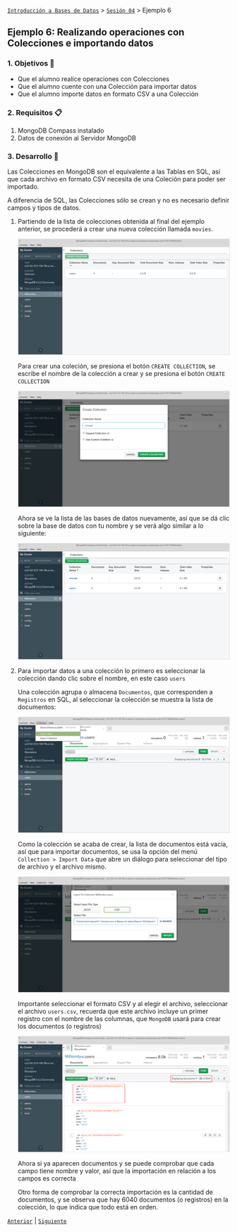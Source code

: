 [`Introducción a Bases de Datos`](../../Readme.md) > [`Sesión 04`](../Readme.md) > Ejemplo 6

## Ejemplo 6: Realizando operaciones con Colecciones e importando datos

### 1. Objetivos :dart:
- Que el alumno realice operaciones con Colecciones
- Que el alumno cuente con una Colección para importar datos
- Que el alumno importe datos en formato CSV a una Colección

### 2. Requisitos :clipboard:
1. MongoDB Compass instalado
1. Datos de conexión al Servidor MongoDB

### 3. Desarrollo :rocket:
Las Colecciones en MongoDB son el equivalente a las Tablas en SQL, así que cada archivo en formato CSV necesita de una Coleción para poder ser importado.

A diferencia de SQL, las Colecciones sólo se crean y no es necesario definir campos y tipos de datos.

1. Partiendo de la lista de colecciones obtenida al final del ejemplo anterior, se procederá a crear una nueva colección llamada `movies`.

   ![Lista de colecciones](imagenes/lista-colecciones-01.png)
   
   Para crear una coleción, se presiona el botón `CREATE COLLECTION`, se escribe el nombre de la colección a crear y se presiona el botón `CREATE COLLECTION`

   ![Creando una colección](imagenes/creando-coleccion.png)
   
   Ahora se ve la lista de las bases de datos nuevamente, así que se dá clic sobre la base de datos con tu nombre y se verá algo similar a lo siguiente:

   ![Lista de colecciones](imagenes/lista-colecciones-02.png)

1. Para importar datos a una colección lo primero es seleccionar la colección dando clic sobre el nombre, en este caso `users`

   Una colección agrupa o almacena `Documentos`, que corresponden a `Registros` en SQL, al seleccionar la colección se muestra la lista de documentos:

   ![Colección users](imagenes/coleccion-users.png)

   Como la colección se acaba de crear, la lista de documentos está vacía, así que para importar documentos, se usa la opción del menú `Collection > Import Data` que abre un diálogo para seleccionar del tipo de archivo y el archivo mismo.

   ![Importando datos csv](imagenes/importando-datos.png)

   Importante seleccionar el formato CSV y al elegir el archivo, seleccionar el archivo `users.csv`, recuerda que este archivo incluye un primer registro con el nombre de las columnas, que `MongoDB` usará para crear los documentos (o registros)

   ![Datos csv importados](imagenes/datos-importados.png)

   Ahora si ya aparecen documentos y se puede comprobar que cada campo tiene nombre y valor, así que la importación en relación a los campos es correcta

   Otro forma de comprobar la correcta importación es la cantidad de documentos, y se observa que hay 6040 documentos (o registros) en la colección, lo que indica que todo está en orden.


[`Anterior`](../Readme.md#realizando-operaciones-con-colecciones-e-importando-datos) | [`Siguiente`](../Reto-03/Readme.md)      
